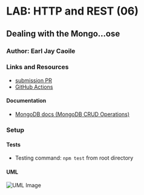 # LAB: HTTP and REST (06)

## Dealing with the Mongo...ose

### Author: Earl Jay Caoile

### Links and Resources
* [submission PR](https://github.com/js-401n15-eoc/lab-06/pull/1)
* [GitHub Actions](https://github.com/js-401n15-eoc/lab-06/actions)

#### Documentation
* [MongoDB docs (MongoDB CRUD Operations)](https://docs.mongodb.com/manual/crud/)

### Setup
#### Tests
* Testing command: `npm test` from root directory

#### UML
![UML Image](lab-06-UML.png "uml diagram")